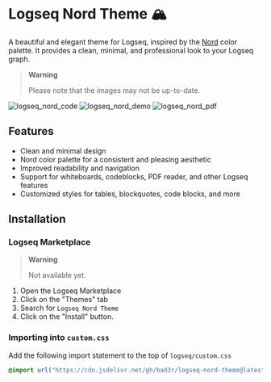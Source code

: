 # Logseq Nord Theme 🏔️

A beautiful and elegant theme for Logseq, inspired by the [Nord](https://www.nordtheme.com/) color palette. It provides a clean, minimal, and professional look to your Logseq graph.

> **Warning**
>
> Please note that the images may not be up-to-date.

![logseq_nord_code](https://cdn.unsigned.sh/logseq_nord_code.png)
![logseq_nord_demo](https://cdn.unsigned.sh/logseq_nord_demo.png)
![logseq_nord_pdf](https://cdn.unsigned.sh/logseq_nord_pdf.png)

## Features

* Clean and minimal design
* Nord color palette for a consistent and pleasing aesthetic
* Improved readability and navigation
* Support for whiteboards, codeblocks, PDF reader, and other Logseq features
* Customized styles for tables, blockquotes, code blocks, and more

## Installation

### Logseq Marketplace

> **Warning**
>
> Not available yet.

1. Open the Logseq Marketplace
2. Click on the "Themes" tab
3. Search for `Logseq Nord Theme`
4. Click on the "Install" button.

### Importing into `custom.css`

Add the following import statement to the top of `logseq/custom.css`

```css
@import url("https://cdn.jsdelivr.net/gh/bad3r/logseq-nord-theme@latest/custom.min.css");
```
